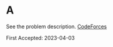# A

See the problem description. [CodeForces][1]

First Accepted: 2023-04-03

[1]: <https://codeforces.com/problemset/problem/982/A> "Problem Webpage"
